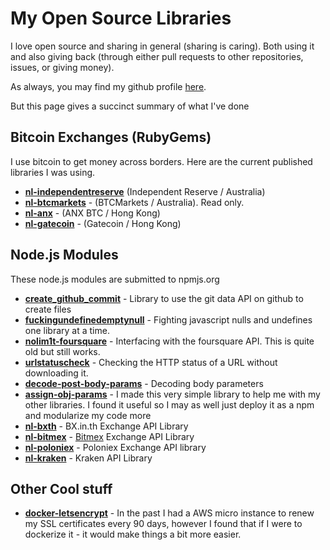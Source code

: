 # My Open Source Libraries

I love open source and sharing in general (sharing is caring). Both using it and also giving back (through either pull requests to other repositories, issues, or giving money).

As always, you may find my github profile [here](https://github.com/nolim1t).

But this page gives a succinct summary of what I've done

## Bitcoin Exchanges (RubyGems)

I use bitcoin to get money across borders. Here are the current published libraries I was using.

* [**nl-independentreserve**](https://github.com/nolim1t/IndependentReserve) (Independent Reserve / Australia)
* [**nl-btcmarkets**](https://github.com/nolim1t/btcmarkets-gem) - (BTCMarkets / Australia). Read only.
* [**nl-anx**](https://github.com/nolim1t/ANXBTC) - (ANX BTC / Hong Kong)
* [**nl-gatecoin**](https://github.com/nolim1t/nl-gatecoin) - (Gatecoin / Hong Kong)

## Node.js Modules

These node.js modules are submitted to npmjs.org

* [**create_github_commit**](https://github.com/nolim1t/create_github_commit) - Library to use the git data API on github to create files
* [**fuckingundefinedemptynull**](https://github.com/nolim1t/fuckingundefinedemptynull) - Fighting javascript nulls and undefines one library at a time.
* [**nolim1t-foursquare**](https://github.com/nolim1t/nolim1t-foursquare) - Interfacing with the foursquare API. This is quite old but still works.
* [**urlstatuscheck**](https://github.com/nolim1t/urlstatuscheck) - Checking the HTTP status of a URL without downloading it.
* [**decode-post-body-params**](https://github.com/nolim1t/decode-post-body-params) - Decoding body parameters
* [**assign-obj-params**](https://github.com/nolim1t/assign-obj-params) - I made this very simple library to help me with my other libraries. I found it useful so I may as well just deploy it as a npm and modularize my code more
* [**nl-bxth**](https://github.com/nolim1t/nl-bxth) - BX.in.th Exchange API Library
* [**nl-bitmex**](https://github.com/nolim1t/nl-bitmex) - [Bitmex](https://www.bitmex.com/register/TjGKqo) Exchange API Library
* [**nl-poloniex**](https://github.com/nolim1t/nl-poloniex) - Poloniex Exchange API library
* [**nl-kraken**](https://github.com/nolim1t/nl-kraken) - Kraken API Library

## Other Cool stuff

* [**docker-letsencrypt**](https://github.com/nolim1t/docker-letsencrypt) - In the past I had a AWS micro instance to renew my SSL certificates every 90 days, however I found that if I were to dockerize it - it would make things a bit more easier.
